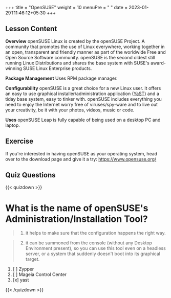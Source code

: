 +++
title = "OpenSUSE"
weight = 10
menuPre = "<i class='fl-opensuse'></i> "
date = 2023-01-29T11:46:12+05:30
+++

## Lesson Content

**Overview**
openSUSE Linux is created by the openSUSE Project. A community that promotes the use of Linux everywhere, working together in an open, transparent and friendly manner as part of the worldwide Free and Open Source Software community. openSUSE is the second oldest still running Linux Distributions and shares the base system with SUSE's award-winning SUSE Linux Enterprise products.

**Package Management**
Uses RPM package manager.

**Configurability**
openSUSE is a great choice for a new Linux user. It offers an easy to use graphical installer/administration application (<a href="http://yast.github.io/">YaST</a>) and a tiday base system, easy to tinker with. openSUSE includes everything you need to enjoy the Internet worry free of viruses/spy-ware and to live out your creativity, be it with your photos, videos, music or code.

**Uses**
openSUSE Leap is fully capable of being used on a desktop PC and laptop.

## Exercise

If you're interested in having openSUSE as your operating system, head over to the download page and give it a try: <a href='https://www.opensuse.org/'>https://www.opensuse.org/</a>

## Quiz Questions

{{< quizdown >}}

# What is the name of openSUSE's Administration/Installation Tool?

> 1. it helps to make sure that the configuration happens the right way.

> 2. it can be summoned from the console (without any Desktop Environment present), so you can use this tool even on a headless server, or a system that suddenly doesn't boot into its graphical target.

1. [ ] Zypper
2. [ ] Mageia Control Center
3. [x] yast

{{< /quizdown >}}
